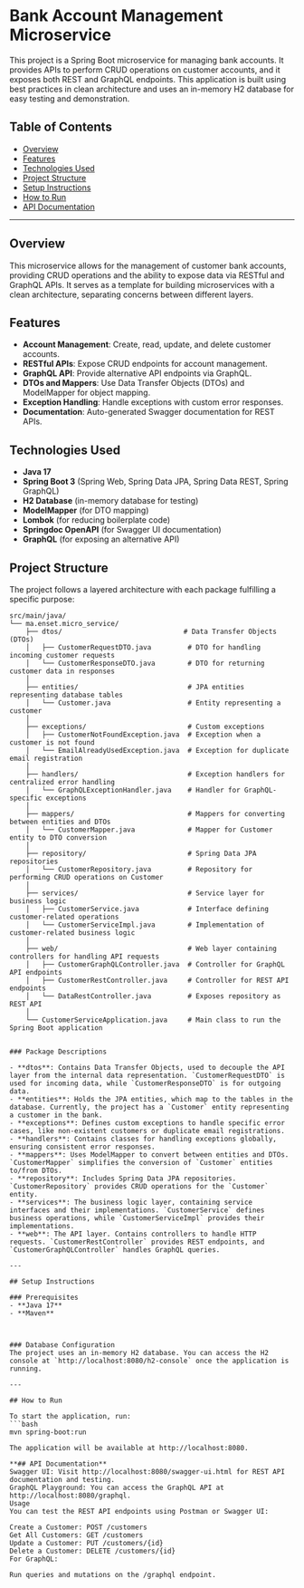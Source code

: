 # Bank Account Management Microservice

This project is a Spring Boot microservice for managing bank accounts. It provides APIs to perform CRUD operations on customer accounts, and it exposes both REST and GraphQL endpoints. This application is built using best practices in clean architecture and uses an in-memory H2 database for easy testing and demonstration.

## Table of Contents
- [Overview](#overview)
- [Features](#features)
- [Technologies Used](#technologies-used)
- [Project Structure](#project-structure)
- [Setup Instructions](#setup-instructions)
- [How to Run](#how-to-run)
- [API Documentation](#api-documentation)


---

## Overview

This microservice allows for the management of customer bank accounts, providing CRUD operations and the ability to expose data via RESTful and GraphQL APIs. It serves as a template for building microservices with a clean architecture, separating concerns between different layers.

## Features
- **Account Management**: Create, read, update, and delete customer accounts.
- **RESTful APIs**: Expose CRUD endpoints for account management.
- **GraphQL API**: Provide alternative API endpoints via GraphQL.
- **DTOs and Mappers**: Use Data Transfer Objects (DTOs) and ModelMapper for object mapping.
- **Exception Handling**: Handle exceptions with custom error responses.
- **Documentation**: Auto-generated Swagger documentation for REST APIs.

## Technologies Used
- **Java 17**
- **Spring Boot 3** (Spring Web, Spring Data JPA, Spring Data REST, Spring GraphQL)
- **H2 Database** (in-memory database for testing)
- **ModelMapper** (for DTO mapping)
- **Lombok** (for reducing boilerplate code)
- **Springdoc OpenAPI** (for Swagger UI documentation)
- **GraphQL** (for exposing an alternative API)

## Project Structure

The project follows a layered architecture with each package fulfilling a specific purpose:

```plaintext
src/main/java/
└── ma.enset.micro_service/
    ├── dtos/                              # Data Transfer Objects (DTOs)
    │   ├── CustomerRequestDTO.java         # DTO for handling incoming customer requests
    │   └── CustomerResponseDTO.java        # DTO for returning customer data in responses
    │
    ├── entities/                           # JPA entities representing database tables
    │   └── Customer.java                   # Entity representing a customer
    │
    ├── exceptions/                         # Custom exceptions
    │   ├── CustomerNotFoundException.java  # Exception when a customer is not found
    │   └── EmailAlreadyUsedException.java  # Exception for duplicate email registration
    │
    ├── handlers/                           # Exception handlers for centralized error handling
    │   └── GraphQLExceptionHandler.java    # Handler for GraphQL-specific exceptions
    │
    ├── mappers/                            # Mappers for converting between entities and DTOs
    │   └── CustomerMapper.java             # Mapper for Customer entity to DTO conversion
    │
    ├── repository/                         # Spring Data JPA repositories
    │   └── CustomerRepository.java         # Repository for performing CRUD operations on Customer
    │
    ├── services/                           # Service layer for business logic
    │   ├── CustomerService.java            # Interface defining customer-related operations
    │   └── CustomerServiceImpl.java        # Implementation of customer-related business logic
    │
    ├── web/                                # Web layer containing controllers for handling API requests
    │   ├── CustomerGraphQLController.java  # Controller for GraphQL API endpoints
    │   ├── CustomerRestController.java     # Controller for REST API endpoints
    │   └── DataRestController.java         # Exposes repository as REST API
    │
    └── CustomerServiceApplication.java     # Main class to run the Spring Boot application


### Package Descriptions

- **dtos**: Contains Data Transfer Objects, used to decouple the API layer from the internal data representation. `CustomerRequestDTO` is used for incoming data, while `CustomerResponseDTO` is for outgoing data.
- **entities**: Holds the JPA entities, which map to the tables in the database. Currently, the project has a `Customer` entity representing a customer in the bank.
- **exceptions**: Defines custom exceptions to handle specific error cases, like non-existent customers or duplicate email registrations.
- **handlers**: Contains classes for handling exceptions globally, ensuring consistent error responses.
- **mappers**: Uses ModelMapper to convert between entities and DTOs. `CustomerMapper` simplifies the conversion of `Customer` entities to/from DTOs.
- **repository**: Includes Spring Data JPA repositories. `CustomerRepository` provides CRUD operations for the `Customer` entity.
- **services**: The business logic layer, containing service interfaces and their implementations. `CustomerService` defines business operations, while `CustomerServiceImpl` provides their implementations.
- **web**: The API layer. Contains controllers to handle HTTP requests. `CustomerRestController` provides REST endpoints, and `CustomerGraphQLController` handles GraphQL queries.

---

## Setup Instructions

### Prerequisites
- **Java 17**
- **Maven**



### Database Configuration
The project uses an in-memory H2 database. You can access the H2 console at `http://localhost:8080/h2-console` once the application is running.

---

## How to Run

To start the application, run:
```bash
mvn spring-boot:run

The application will be available at http://localhost:8080.

**## API Documentation**
Swagger UI: Visit http://localhost:8080/swagger-ui.html for REST API documentation and testing.
GraphQL Playground: You can access the GraphQL API at http://localhost:8080/graphql.
Usage
You can test the REST API endpoints using Postman or Swagger UI:

Create a Customer: POST /customers
Get All Customers: GET /customers
Update a Customer: PUT /customers/{id}
Delete a Customer: DELETE /customers/{id}
For GraphQL:

Run queries and mutations on the /graphql endpoint.

